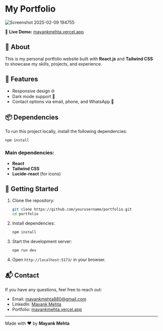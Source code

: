 # My Portfolio
![Screenshot 2025-02-09 194755](https://github.com/user-attachments/assets/259e2561-3d68-4d50-9da6-486eaea78245)

🚀 **Live Demo:** [mayankmehta.vercel.app](https://mayankmehta.vercel.app/)

## 📜 About
This is my personal portfolio website built with **React.js** and **Tailwind CSS** to showcase my skills, projects, and experience.

## 🚀 Features
- Responsive design 🌐
- Dark mode support 🌙
- Contact options via email, phone, and WhatsApp 📩

## 📦 Dependencies
To run this project locally, install the following dependencies:

```bash
npm install
```

### Main dependencies:
- **React**
- **Tailwind CSS**
- **Lucide-react** (for icons)

## 🚀 Getting Started
1. Clone the repository:
   ```bash
   git clone https://github.com/yourusername/portfolio.git
   cd portfolio
   ```
2. Install dependencies:
   ```bash
   npm install
   ```
3. Start the development server:
   ```bash
   npm run dev
   ```
4. Open `http://localhost:5173/` in your browser.

## 📬 Contact
If you have any questions, feel free to reach out:
- Email: [mayankmehta880@gmail.com](mailto:mayankmehta880@gmail.com)
- LinkedIn: [Mayank Mehta](https://www.linkedin.com/in/mayank-mehta880/)
- Portfolio: [mayankmehta.vercel.app](https://mayankmehta.vercel.app/)

---
Made with ❤️ by **Mayank Mehta**




